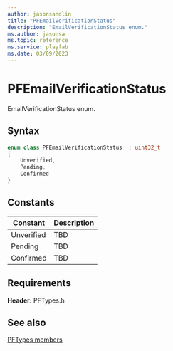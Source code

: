 ```yaml
---
author: jasonsandlin
title: "PFEmailVerificationStatus"
description: "EmailVerificationStatus enum."
ms.author: jasonsa
ms.topic: reference
ms.service: playfab
ms.date: 03/09/2023
---
```


# PFEmailVerificationStatus  

EmailVerificationStatus enum.    

## Syntax  
  
```cpp
enum class PFEmailVerificationStatus  : uint32_t  
{  
    Unverified,  
    Pending,  
    Confirmed  
}  
```  
  
## Constants  
  
| Constant | Description |
| --- | --- |
| Unverified | TBD   |  
| Pending | TBD   |  
| Confirmed | TBD   |  
  
  
## Requirements  
  
**Header:** PFTypes.h
  
## See also  
[PFTypes members](../pftypes_members.md)  

  
  
